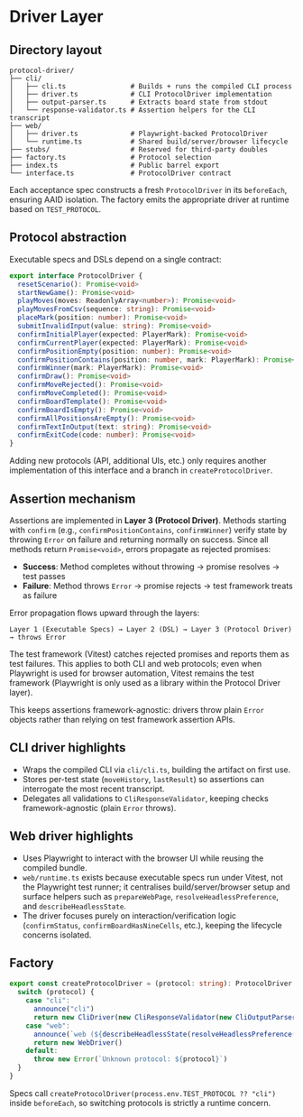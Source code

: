 # Driver Layer

## Directory layout

```text
protocol-driver/
├── cli/
│   ├── cli.ts                # Builds + runs the compiled CLI process
│   ├── driver.ts             # CLI ProtocolDriver implementation
│   ├── output-parser.ts      # Extracts board state from stdout
│   └── response-validator.ts # Assertion helpers for the CLI transcript
├── web/
│   ├── driver.ts             # Playwright-backed ProtocolDriver
│   └── runtime.ts            # Shared build/server/browser lifecycle
├── stubs/                    # Reserved for third-party doubles
├── factory.ts                # Protocol selection
├── index.ts                  # Public barrel export
└── interface.ts              # ProtocolDriver contract
```

Each acceptance spec constructs a fresh `ProtocolDriver` in its `beforeEach`, ensuring AAID isolation. The factory emits the appropriate driver at runtime based on `TEST_PROTOCOL`.

## Protocol abstraction

Executable specs and DSLs depend on a single contract:

```typescript
export interface ProtocolDriver {
  resetScenario(): Promise<void>
  startNewGame(): Promise<void>
  playMoves(moves: ReadonlyArray<number>): Promise<void>
  playMovesFromCsv(sequence: string): Promise<void>
  placeMark(position: number): Promise<void>
  submitInvalidInput(value: string): Promise<void>
  confirmInitialPlayer(expected: PlayerMark): Promise<void>
  confirmCurrentPlayer(expected: PlayerMark): Promise<void>
  confirmPositionEmpty(position: number): Promise<void>
  confirmPositionContains(position: number, mark: PlayerMark): Promise<void>
  confirmWinner(mark: PlayerMark): Promise<void>
  confirmDraw(): Promise<void>
  confirmMoveRejected(): Promise<void>
  confirmMoveCompleted(): Promise<void>
  confirmBoardTemplate(): Promise<void>
  confirmBoardIsEmpty(): Promise<void>
  confirmAllPositionsAreEmpty(): Promise<void>
  confirmTextInOutput(text: string): Promise<void>
  confirmExitCode(code: number): Promise<void>
}
```

Adding new protocols (API, additional UIs, etc.) only requires another implementation of this interface and a branch in `createProtocolDriver`.

## Assertion mechanism

Assertions are implemented in **Layer 3 (Protocol Driver)**. Methods starting with `confirm` (e.g., `confirmPositionContains`, `confirmWinner`) verify state by throwing `Error` on failure and returning normally on success. Since all methods return `Promise<void>`, errors propagate as rejected promises:

- **Success**: Method completes without throwing → promise resolves → test passes
- **Failure**: Method throws `Error` → promise rejects → test framework treats as failure

Error propagation flows upward through the layers:

```text
Layer 1 (Executable Specs) → Layer 2 (DSL) → Layer 3 (Protocol Driver) → throws Error
```

The test framework (Vitest) catches rejected promises and reports them as test failures. This applies to both CLI and web protocols; even when Playwright is used for browser automation, Vitest remains the test framework (Playwright is only used as a library within the Protocol Driver layer).

This keeps assertions framework-agnostic: drivers throw plain `Error` objects rather than relying on test framework assertion APIs.

## CLI driver highlights

- Wraps the compiled CLI via `cli/cli.ts`, building the artifact on first use.
- Stores per-test state (`moveHistory`, `lastResult`) so assertions can interrogate the most recent transcript.
- Delegates all validations to `CliResponseValidator`, keeping checks framework-agnostic (plain `Error` throws).

## Web driver highlights

- Uses Playwright to interact with the browser UI while reusing the compiled bundle.
- `web/runtime.ts` exists because executable specs run under Vitest, not the Playwright test runner; it centralises build/server/browser setup and surface helpers such as `prepareWebPage`, `resolveHeadlessPreference`, and `describeHeadlessState`.
- The driver focuses purely on interaction/verification logic (`confirmStatus`, `confirmBoardHasNineCells`, etc.), keeping the lifecycle concerns isolated.

## Factory

```typescript
export const createProtocolDriver = (protocol: string): ProtocolDriver => {
  switch (protocol) {
    case "cli":
      announce("cli")
      return new CliDriver(new CliResponseValidator(new CliOutputParser()))
    case "web":
      announce(`web (${describeHeadlessState(resolveHeadlessPreference())})`)
      return new WebDriver()
    default:
      throw new Error(`Unknown protocol: ${protocol}`)
  }
}
```

Specs call `createProtocolDriver(process.env.TEST_PROTOCOL ?? "cli")` inside `beforeEach`, so switching protocols is strictly a runtime concern.
